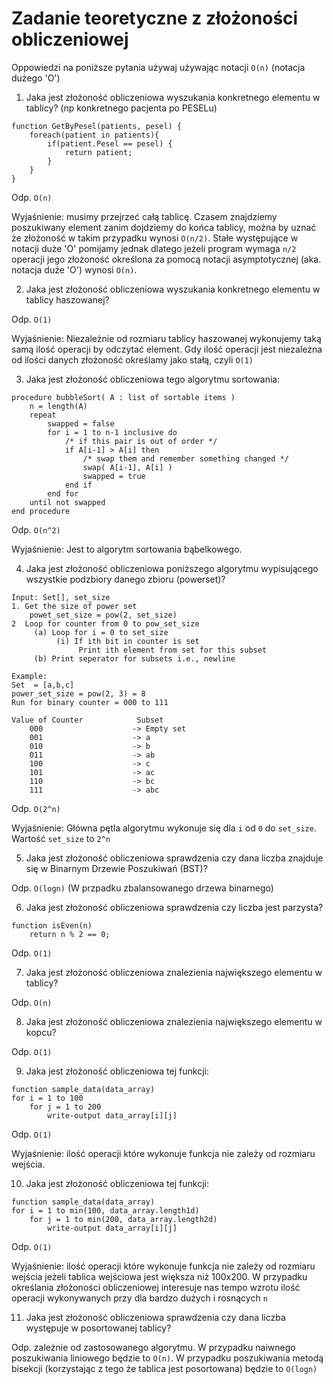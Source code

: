 # Zadanie teoretyczne z złożoności obliczeniowej

Oppowiedzi na poniższe pytania używaj używając notacji `O(n)` (notacja dużego 'O')

1. Jaka jest złożoność obliczeniowa wyszukania konkretnego elementu w tablicy? (np konkretnego pacjenta po PESELu)
````
function GetByPesel(patients, pesel) {
    foreach(patient in patients){
        if(patient.Pesel == pesel) {
            return patient;
        }
    }
}
````

Odp. `O(n)`

Wyjaśnienie: musimy przejrzeć całą tablicę. Czasem znajdziemy poszukiwany element zanim dojdziemy do końca tablicy, można by uznać że złożoność w takim przypadku wynosi `O(n/2)`. Stałe występujące w notacji duże 'O' pomijamy jednak dlatego jeżeli program wymaga `n/2` operacji jego złożoność określona za pomocą notacji asymptotycznej (aka. notacja duże 'O') wynosi `O(n)`.


2. Jaka jest złożoność obliczeniowa wyszukania konkretnego elementu w tablicy haszowanej?

Odp. `O(1)`

Wyjaśnienie: Niezależnie od rozmiaru tablicy haszowanej wykonujemy taką samą ilość operacji by odczytać element. Gdy ilość operacji jest niezależna od ilości danych złożoność określamy jako stałą, czyli `O(1)`

3. Jaka jest złożoność obliczeniowa tego algorytmu sortowania:
```
procedure bubbleSort( A : list of sortable items )
    n = length(A)
    repeat
        swapped = false
        for i = 1 to n-1 inclusive do
            /* if this pair is out of order */
            if A[i-1] > A[i] then
                /* swap them and remember something changed */
                swap( A[i-1], A[i] )
                swapped = true
            end if
        end for
    until not swapped
end procedure
```

Odp. `O(n^2)`

Wyjaśnienie: Jest to algorytm sortowania bąbelkowego.

4. Jaka jest złożoność obliczeniowa poniższego algorytmu wypisującego wszystkie podzbiory danego zbioru (powerset)?
````
Input: Set[], set_size
1. Get the size of power set
    powet_set_size = pow(2, set_size)
2  Loop for counter from 0 to pow_set_size
     (a) Loop for i = 0 to set_size
          (i) If ith bit in counter is set
               Print ith element from set for this subset
     (b) Print seperator for subsets i.e., newline
````

````
Example:
Set  = [a,b,c]
power_set_size = pow(2, 3) = 8
Run for binary counter = 000 to 111

Value of Counter            Subset
    000                    -> Empty set
    001                    -> a
    010                    -> b
    011                    -> ab
    100                    -> c
    101                    -> ac
    110                    -> bc
    111                    -> abc
````

Odp. `O(2^n)`

Wyjaśnienie: Główna pętla algorytmu wykonuje się dla `i` od `0` do `set_size`. Wartość `set_size` to `2^n`

5. Jaka jest złożoność obliczeniowa sprawdzenia czy dana liczba znajduje się w Binarnym Drzewie Poszukiwań (BST)?

Odp. `O(logn)` (W przpadku zbalansowanego drzewa binarnego)

6. Jaka jest złożoność obliczeniowa sprawdzenia czy liczba jest parzysta?
````
function isEven(n)
    return n % 2 == 0;
````

Odp. `O(1)`

7. Jaka jest złożoność obliczeniowa znalezienia największego elementu w tablicy?

Odp. `O(n)`

8. Jaka jest złożoność obliczeniowa znalezienia największego elementu w kopcu?

Odp. `O(1)`

9. Jaka jest złożoność obliczeniowa tej funkcji:
````
function sample_data(data_array)
for i = 1 to 100
    for j = 1 to 200
        write-output data_array[i][j]
````

Odp. `O(1)`

Wyjaśnienie: ilość operacji które wykonuje funkcja nie zależy od rozmiaru wejścia.

10. Jaka jest złożoność obliczeniowa tej funkcji:
````
function sample_data(data_array)
for i = 1 to min(100, data_array.length1d)
    for j = 1 to min(200, data_array.length2d)
        write-output data_array[i][j]
````

Odp. `O(1)`

Wyjaśnienie: ilość operacji które wykonuje funkcja nie zależy od rozmiaru wejścia jeżeli tablica wejściowa jest większa niż 100x200. W przypadku określania złożoności obliczeniowej interesuje nas tempo wzrotu ilość operacji wykonywanych przy dla bardzo dużych i rosnących `n`

11. Jaka jest złożoność obliczeniowa sprawdzenia czy dana liczba występuje w posortowanej tablicy?

Odp. zależnie od zastosowanego algorytmu. W przypadku naiwnego poszukiwania liniowego będzie to `O(n)`. W przypadku poszukiwania metodą bisekcji (korzystając z tego że tablica jest posortowana) będzie to `O(logn)`
